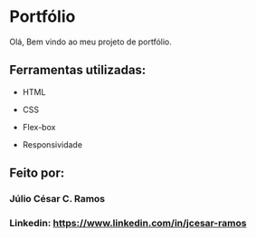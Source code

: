 # Portfólio 

Olá, Bem vindo ao meu projeto de portfólio.


## Ferramentas utilizadas:

* HTML

* CSS

* Flex-box

* Responsividade

## Feito por:

### Júlio César C. Ramos

### Linkedin: https://www.linkedin.com/in/jcesar-ramos
